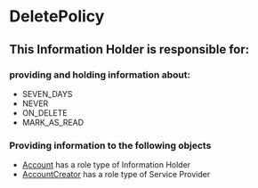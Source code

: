 # DeletePolicy
## This Information Holder is responsible for:
### providing and holding information about: 
* SEVEN_DAYS
* NEVER
* ON_DELETE
* MARK_AS_READ
### Providing information to the following objects 
* [Account](../InformationHolders/Account.md) has a role type of Information Holder
* [AccountCreator](../ServiceProviders/AccountCreator.md) has a role type of Service Provider
